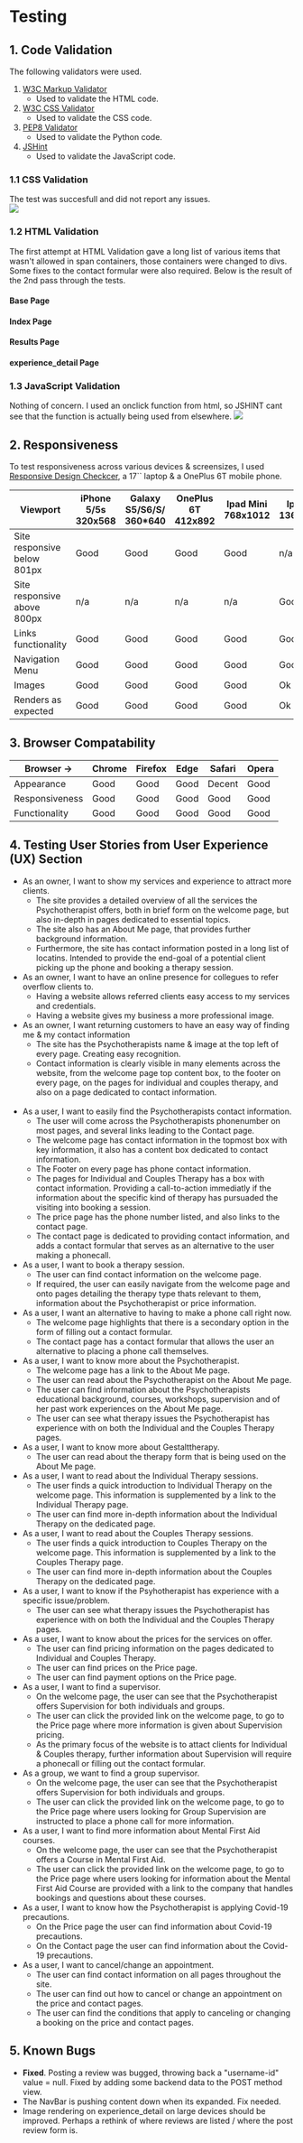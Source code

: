 # Testing

## 1. Code Validation
The following validators were used.
1. [W3C Markup Validator](https://validator.w3.org/#validate_by_input)
    - Used to validate the HTML code.
1. [W3C CSS Validator](https://jigsaw.w3.org/css-validator/#validate_by_input)
    - Used to validate the CSS code.
1. [PEP8 Validator](http://pep8online.com/)
    - Used to validate the Python code.
1. [JSHint](https://jshint.com/)
    - Used to validate the JavaScript code.

### 1.1 CSS Validation
The test was succesfull and did not report any issues.<br>
<img src="https://github.com/Lasserini/stine-poulsen-psykoterapeut/blob/master/validation/css_validation.png">

### 1.2 HTML Validation
The first attempt at HTML Validation gave a long list of various items that wasn't allowed in span containers, those containers were changed to divs. Some fixes to the contact formular were also required. Below is the result of the 2nd pass through the tests.

#### Base Page

#### Index Page

#### Results Page

#### experience_detail Page


### 1.3 JavaScript Validation
Nothing of concern. I used an onclick function from html, so JSHINT cant see that the function is actually being used from elsewhere.
<img src="ADD LINK">

## 2. Responsiveness
To test responsiveness across various devices & screensizes, I used [Responsive Design Checkcer](https://www.responsivedesignchecker.com/), a 17`` laptop & a OnePlus 6T mobile phone.

Viewport | iPhone 5/5s<br>320x568 | Galaxy S5/S6/S/<br>360*640 | OnePlus 6T<br>412x892 | Ipad Mini<br>768x1012 | Ipad Pro<br>1366x1024 | Desktop 1024px | Desktop 1440px
--- | --- | --- | --- | --- | --- | --- | --- |
Site responsive<br>below 801px  | Good | Good| Good | Good | n/a | n/a | n/a
Site responsive<br>above 800px | n/a | n/a | n/a | n/a | Good | Good | Good
Links functionality  | Good | Good | Good | Good | Good | Good | Good
Navigation Menu  | Good | Good | Good | Good | Good | Good | Good
Images | Good | Good | Good | Good | Ok | Ok | Ok
Renders as expected | Good | Good | Good | Good | Ok | Ok | Ok


## 3. Browser Compatability
Browser -> | Chrome | Firefox | Edge | Safari | Opera
--- | --- | --- | --- | --- | --- |
Appearance  | Good | Good | Good | Decent | Good
Responsiveness | Good | Good | Good | Good | Good
Functionality | Good | Good | Good | Good | Good



## 4. Testing User Stories from User Experience (UX) Section
- As an owner, I want to show my services and experience to attract more clients.<br>
    - The site provides a detailed overview of all the services the Psychotherapist offers, both in brief form on the welcome page, but also in-depth in pages dedicated to essential topics. 
    - The site also has an About Me page, that provides further background information. 
    - Furthermore, the site has contact information posted in a long list of locatins. Intended to provide the end-goal of a potential client picking up the phone and booking a therapy session.
- As an owner, I want to have an online presence for collegues to refer overflow clients to.<br>
    - Having a website allows referred clients easy access to my services and credentials.
    - Having a website gives my business a more professional image.
- As an owner, I want returning customers to have an easy way of finding me & my contact information<br>
    - The site has the Psychotherapists name & image at the top left of every page. Creating easy recognition. 
    - Contact information is clearly visible in many elements across the website, from the welcome page top content box, to the footer on every page, on the pages for individual and couples therapy, and also on a page dedicated to contact information.
    <br>
- As a user, I want to easily find the Psychotherapists contact information.<br>
    - The user will come across the Psychotherapists phonenumber on most pages, and several links leading to the Contact page.
    - The welcome page has contact information in the topmost box with key information, it also has a content box dedicated to contact information.
    - The Footer on every page has phone contact information.
    - The pages for Individual and Couples Therapy has a box with contact information. Providing a call-to-action immediatly if the information about the specific kind of therapy has pursuaded the visiting into booking a session.
    - The price page has the phone number listed, and also links to the contact page.
    - The contact page is dedicated to providing contact information, and adds a contact formular that serves as an alternative to the user making a phonecall.
- As a user, I want to book a therapy session.<br>
    - The user can find contact information on the welcome page.
    - If required, the user can easily navigate from the welcome page and onto pages detailing the therapy type thats relevant to them, information about the Psychotherapist or price information.
- As a user, I want an alternative to having to make a phone call right now.<br>
    - The welcome page highlights that there is a secondary option in the form of filling out a contact formular.
    - The contact page has a contact formular that allows the user an alternative to placing a phone call themselves.
- As a user, I want to know more about the Psychotherapist.<br>
    - The welcome page has a link to the About Me page.
    - The user can read about the Psychotherapist on the About Me page.
    - The user can find information about the Psychotherapists educational background, courses, workshops, supervision and of her past work experiences on the About Me page.
    - The user can see what therapy issues the Psychotherapist has experience with on both the Individual and the Couples Therapy pages.
- As a user, I want to know more about Gestalttherapy.<br>
    - The user can read about the therapy form that is being used on the About Me page.
- As a user, I want to read about the Individual Therapy sessions.<br>
    - The user finds a quick introduction to Individual Therapy on the welcome page. This information is supplemented by a link to the Individual Therapy page.
    - The user can find more in-depth information about the Individual Therapy on the dedicated page.
- As a user, I want to read about the Couples Therapy sessions.<br>
    - The user finds a quick introduction to Couples Therapy on the welcome page. This information is supplemented by a link to the Couples Therapy page.
    - The user can find more in-depth information about the Couples Therapy on the dedicated page.
- As a user, I want to know if the Psyhotherapist has experience with a specific issue/problem.<br>
    - The user can see what therapy issues the Psychotherapist has experience with on both the Individual and the Couples Therapy pages.
- As a user, I want to know about the prices for the services on offer.<br>
    - The user can find pricing information on the pages dedicated to Individual and Couples Therapy.
    - The user can find prices on the Price page.
    - The user can find payment options on the Price page.
- As a user, I want to find a supervisor.<br>
    - On the welcome page, the user can see that the Psychotherapist offers Supervision for both individuals and groups.
    - The user can click the provided link on the welcome page, to go to the Price page where more information is given about Supervision pricing.
    - As the primary focus of the website is to attact clients for Individual & Couples therapy, further information about Supervision will require a phonecall or filling out the contact formular.
- As a group, we want to find a group supervisor.<br>
    - On the welcome page, the user can see that the Psychotherapist offers Supervision for both individuals and groups.
    - The user can click the provided link on the welcome page, to go to the Price page where users looking for Group Supervision are instructed to place a phone call for more information.
- As a user, I want to find more information about Mental First Aid courses.<br>
    - On the welcome page, the user can see that the Psychotherapist offers a Course in Mental First Aid.
    - The user can click the provided link on the welcome page, to go to the Price page where users looking for information about the Mental First Aid Course are provided with a link to the company that handles bookings and questions about these courses.
- As a user, I want to know how the Psychotherapist is applying Covid-19 precautions.<br>
    - On the Price page the user can find information about Covid-19 precautions.
    - On the Contact page the user can find information about the Covid-19 precautions.
- As a user, I want to cancel/change an appointment.<br>
    - The user can find contact information on all pages throughout the site.
    - The user can find out how to cancel or change an appointment on the price and contact pages.
    - The user can find the conditions that apply to canceling or changing a booking on the price and contact pages.


## 5. Known Bugs
- **Fixed**. Posting a review was bugged, throwing back a "username-id" value = null. Fixed by adding some backend data to the POST method view.
- The NavBar is pushing content down when its expanded. Fix needed.
- Image rendering on experience_detail on large devices should be improved. Perhaps a rethink of where reviews are listed / where the post review form is.